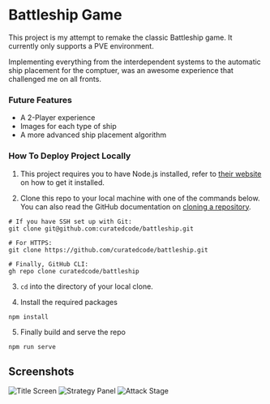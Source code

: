 # Battleship Game

This project is my attempt to remake the classic Battleship game. It currently only supports a PVE environment.

Implementing everything from the interdependent systems to the automatic ship placement for the comptuer, was an awesome experience that challenged me on all fronts.

### Future Features
- A 2-Player experience
- Images for each type of ship
- A more advanced ship placement algorithm

### How To Deploy Project Locally

1. This project requires you to have Node.js installed, refer to [their website](https://nodejs.org/en/download/) on how to get it installed.

2. Clone this repo to your local machine with one of the commands below. You can also read the GitHub documentation on [cloning a repository](https://docs.github.com/en/repositories/creating-and-managing-repositories/cloning-a-repository).

```
# If you have SSH set up with Git:
git clone git@github.com:curatedcode/battleship.git

# For HTTPS:
git clone https://github.com/curatedcode/battleship.git

# Finally, GitHub CLI:
gh repo clone curatedcode/battleship
```

3. ```cd``` into the directory of your local clone.

4. Install the required packages

``` 
npm install
```

5. Finally build and serve the repo

```
npm run serve
```

## Screenshots

![Title Screen](https://i.postimg.cc/ZRLVBZFr/1-title-screen.png)
![Strategy Panel](https://i.postimg.cc/pTyvV2F6/2-strategy-panel.png)
![Attack Stage](https://i.postimg.cc/sfwT3j2z/3-attack-stage.png)
